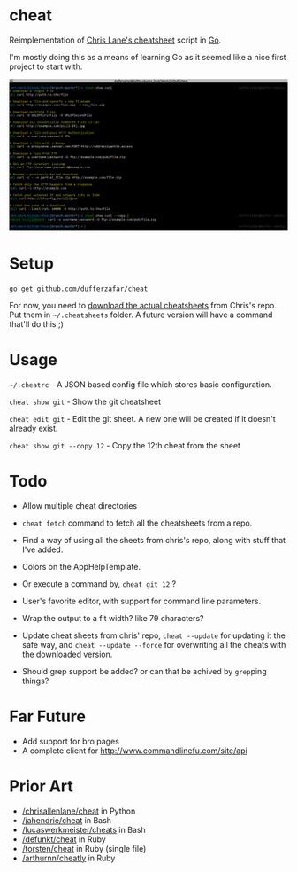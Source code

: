 # cheat

Reimplementation of [Chris Lane's cheatsheet](https://github.com/chrisallenlane/cheat) script in [Go](http://golang.org/). 

I'm mostly doing this as a means of learning Go as it seemed like a nice first project to start with. 

![Screenshot](screenshot.png)

# Setup

`go get github.com/dufferzafar/cheat`

For now, you need to [download the actual cheatsheets](https://github.com/chrisallenlane/cheat/tree/master/cheat/cheatsheets) from Chris's repo. Put them in `~/.cheatsheets` folder. A future version will have a command that'll do this ;)

# Usage

`~/.cheatrc` - A JSON based config file which stores basic configuration.

`cheat show git` - Show the git cheatsheet

`cheat edit git` - Edit the git sheet. A new one will be created if it doesn't already exist.

`cheat show git --copy 12` - Copy the 12th cheat from the sheet

# Todo

* Allow multiple cheat directories
* `cheat fetch` command to fetch all the cheatsheets from a repo.

* Find a way of using all the sheets from chris's repo, along with stuff that I've added.

* Colors on the AppHelpTemplate.

* Or execute a command by, `cheat git 12` ?

* User's favorite editor, with support for command line parameters.

* Wrap the output to a fit width? like 79 characters?

* Update cheat sheets from chris' repo, `cheat --update` for updating it the safe way, and `cheat --update --force` for overwriting all the cheats with the downloaded version.

* Should grep support be added? or can that be achived by `grep`ping things?

# Far Future

* Add support for bro pages
* A complete client for http://www.commandlinefu.com/site/api

# Prior Art

* [/chrisallenlane/cheat](http://github.com/chrisallenlane/cheat) in Python
* [/jahendrie/cheat](https://github.com/jahendrie/cheat) in Bash
* [/lucaswerkmeister/cheats](https://github.com/lucaswerkmeister/cheats) in Bash
* [/defunkt/cheat](https://github.com/defunkt/) in Ruby
* [/torsten/cheat](https://github.com/torsten/cheat) in Ruby (single file)
* [/arthurnn/cheatly](https://github.com/arthurnn/cheatly) in Ruby

<!--

Markdown Cheatsheets - https://github.com/rstacruz/cheatsheets
Kapeli's Sheets - https://github.com/Kapeli/cheatsheets
Git Cheat - https://github.com/0xAX/git-cheat
More Sheets - https://github.com/Dmitrii-I/cheat

-->

